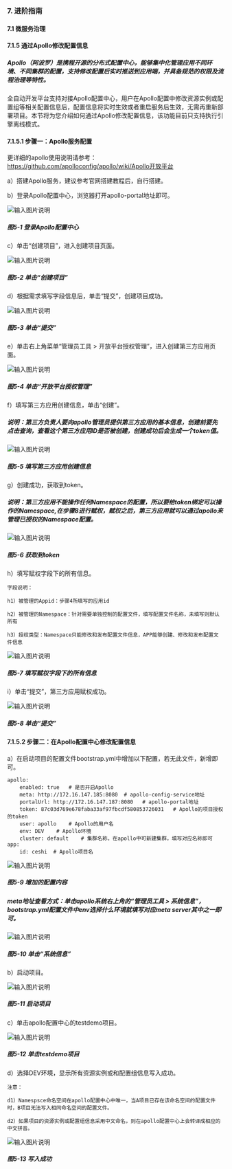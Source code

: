 ### 7. 进阶指南

#### 7.1 微服务治理

#### 7.1.5 通过Apollo修改配置信息

##### Apollo（阿波罗）是携程开源的分布式配置中心，能够集中化管理应用不同环境、不同集群的配置，支持修改配置后实时推送到应用端，并具备规范的权限及流程治理等特性。

全自动开发平台支持对接Apollo配置中心，用户在Apollo配置中修改资源实例或配置组等相关配置信息后，配置信息将实时生效或者重启服务后生效，无需再重新部署项目。本节将为您介绍如何通过Apollo修改配置信息，该功能目前只支持执行引擎离线模式。

#### 7.1.5.1 步骤一：Apollo服务配置

更详细的apollo使用说明请参考：https://github.com/apolloconfig/apollo/wiki/Apollo开放平台

a）搭建Apollo服务，建议参考官网搭建教程后，自行搭建。

b）登录Apollo配置中心，浏览器打开apollo-portal地址即可。

![输入图片说明](../../../../images/SoFlu%EF%BC%88%E5%90%8E%E7%AB%AF%EF%BC%89%E5%BC%80%E5%8F%91%E5%B9%B3%E5%8F%B0/1.%20%E6%9C%80%E6%96%B0%E7%89%88%E6%9C%AC%20-%20%E6%9B%B4%E6%96%B0%E6%97%A5%E6%9C%9F%20-%202022.10.08/7.%20%E8%BF%9B%E9%98%B6%E6%8C%87%E5%8D%97/1.%20%E5%BE%AE%E6%9C%8D%E5%8A%A1%E6%B2%BB%E7%90%86/5-1.png)

##### 图5-1 登录Apollo配置中心

c）单击“创建项目”，进入创建项目页面。

![输入图片说明](../../../../images/SoFlu%EF%BC%88%E5%90%8E%E7%AB%AF%EF%BC%89%E5%BC%80%E5%8F%91%E5%B9%B3%E5%8F%B0/1.%20%E6%9C%80%E6%96%B0%E7%89%88%E6%9C%AC%20-%20%E6%9B%B4%E6%96%B0%E6%97%A5%E6%9C%9F%20-%202022.10.08/7.%20%E8%BF%9B%E9%98%B6%E6%8C%87%E5%8D%97/1.%20%E5%BE%AE%E6%9C%8D%E5%8A%A1%E6%B2%BB%E7%90%86/5-2.png)

##### 图5-2 单击“创建项目”

d）根据需求填写字段信息后，单击“提交”，创建项目成功。

![输入图片说明](../../../../images/SoFlu%EF%BC%88%E5%90%8E%E7%AB%AF%EF%BC%89%E5%BC%80%E5%8F%91%E5%B9%B3%E5%8F%B0/1.%20%E6%9C%80%E6%96%B0%E7%89%88%E6%9C%AC%20-%20%E6%9B%B4%E6%96%B0%E6%97%A5%E6%9C%9F%20-%202022.10.08/7.%20%E8%BF%9B%E9%98%B6%E6%8C%87%E5%8D%97/1.%20%E5%BE%AE%E6%9C%8D%E5%8A%A1%E6%B2%BB%E7%90%86/5-3.png)

##### 图5-3 单击“提交”

e）单击右上角菜单“管理员工具 > 开放平台授权管理”，进入创建第三方应用页面。

![输入图片说明](../../../../images/SoFlu%EF%BC%88%E5%90%8E%E7%AB%AF%EF%BC%89%E5%BC%80%E5%8F%91%E5%B9%B3%E5%8F%B0/1.%20%E6%9C%80%E6%96%B0%E7%89%88%E6%9C%AC%20-%20%E6%9B%B4%E6%96%B0%E6%97%A5%E6%9C%9F%20-%202022.10.08/7.%20%E8%BF%9B%E9%98%B6%E6%8C%87%E5%8D%97/1.%20%E5%BE%AE%E6%9C%8D%E5%8A%A1%E6%B2%BB%E7%90%86/5-4.png)

##### 图5-4 单击“开放平台授权管理”

f）填写第三方应用创建信息，单击“创建”。

##### 说明：第三方负责人要向apollo管理员提供第三方应用的基本信息，创建前要先点击查询，查看这个第三方应用ID是否被创建，创建成功后会生成一个token值。

![输入图片说明](../../../../images/SoFlu%EF%BC%88%E5%90%8E%E7%AB%AF%EF%BC%89%E5%BC%80%E5%8F%91%E5%B9%B3%E5%8F%B0/1.%20%E6%9C%80%E6%96%B0%E7%89%88%E6%9C%AC%20-%20%E6%9B%B4%E6%96%B0%E6%97%A5%E6%9C%9F%20-%202022.10.08/7.%20%E8%BF%9B%E9%98%B6%E6%8C%87%E5%8D%97/1.%20%E5%BE%AE%E6%9C%8D%E5%8A%A1%E6%B2%BB%E7%90%86/5-5.png)

##### 图5-5 填写第三方应用创建信息

g）创建成功，获取到token。

##### 说明：第三方应用不能操作任何Namespace的配置，所以要给token绑定可以操作的Namespace,在步骤8进行赋权，赋权之后，第三方应用就可以通过apollo来管理已授权的Namespace配置。

![输入图片说明](../../../../images/SoFlu%EF%BC%88%E5%90%8E%E7%AB%AF%EF%BC%89%E5%BC%80%E5%8F%91%E5%B9%B3%E5%8F%B0/1.%20%E6%9C%80%E6%96%B0%E7%89%88%E6%9C%AC%20-%20%E6%9B%B4%E6%96%B0%E6%97%A5%E6%9C%9F%20-%202022.10.08/7.%20%E8%BF%9B%E9%98%B6%E6%8C%87%E5%8D%97/1.%20%E5%BE%AE%E6%9C%8D%E5%8A%A1%E6%B2%BB%E7%90%86/5-6.png)

##### 图5-6 获取到token

h）填写赋权字段下的所有信息。

```
字段说明：

h1）被管理的Appid：步骤4所填写的应用id

h2）被管理的Namespace：针对需要单独控制的配置文件，填写配置文件名称，未填写则默认所有

h3）授权类型：Namespace只能修改和发布配置文件信息，APP能够创建、修改和发布配置文件信息
```

![输入图片说明](../../../../images/SoFlu%EF%BC%88%E5%90%8E%E7%AB%AF%EF%BC%89%E5%BC%80%E5%8F%91%E5%B9%B3%E5%8F%B0/1.%20%E6%9C%80%E6%96%B0%E7%89%88%E6%9C%AC%20-%20%E6%9B%B4%E6%96%B0%E6%97%A5%E6%9C%9F%20-%202022.10.08/7.%20%E8%BF%9B%E9%98%B6%E6%8C%87%E5%8D%97/1.%20%E5%BE%AE%E6%9C%8D%E5%8A%A1%E6%B2%BB%E7%90%86/5-7.png)

##### 图5-7 填写赋权字段下的所有信息

i）单击“提交”，第三方应用赋权成功。

![输入图片说明](../../../../images/SoFlu%EF%BC%88%E5%90%8E%E7%AB%AF%EF%BC%89%E5%BC%80%E5%8F%91%E5%B9%B3%E5%8F%B0/1.%20%E6%9C%80%E6%96%B0%E7%89%88%E6%9C%AC%20-%20%E6%9B%B4%E6%96%B0%E6%97%A5%E6%9C%9F%20-%202022.10.08/7.%20%E8%BF%9B%E9%98%B6%E6%8C%87%E5%8D%97/1.%20%E5%BE%AE%E6%9C%8D%E5%8A%A1%E6%B2%BB%E7%90%86/5-8.png)

##### 图5-8 单击“提交”

#### 7.1.5.2 步骤二：在Apollo配置中心修改配置信息

a）在启动项目的配置文件bootstrap.yml中增加以下配置，若无此文件，新增即可。

```
apollo:  
    enabled: true   # 是否开启Apollo  
    meta: http://172.16.147.185:8080  # apollo-config-service地址  
    portalUrl: http://172.16.147.187:8080   # apollo-portal地址  
    token: 87c03d769e678faba33af97fbcdf580853726031   # Apollo的项目授权的token  
    user: apollo    # Apollo的用户名  
    env: DEV    # Apollo环境   
    cluster: default    # 集群名称，在apollo中可新建集群，填写对应名称即可
app:  
    id: ceshi  # Apollo项目名
```

![输入图片说明](../../../../images/SoFlu%EF%BC%88%E5%90%8E%E7%AB%AF%EF%BC%89%E5%BC%80%E5%8F%91%E5%B9%B3%E5%8F%B0/1.%20%E6%9C%80%E6%96%B0%E7%89%88%E6%9C%AC%20-%20%E6%9B%B4%E6%96%B0%E6%97%A5%E6%9C%9F%20-%202022.10.08/7.%20%E8%BF%9B%E9%98%B6%E6%8C%87%E5%8D%97/1.%20%E5%BE%AE%E6%9C%8D%E5%8A%A1%E6%B2%BB%E7%90%86/5-9.png)

##### 图5-9 增加的配置内容

##### meta地址查看方式：单击apollo系统右上角的“管理员工具 > 系统信息”， bootstrap.yml配置文件中env选择什么环境就填写对应meta server其中之一即可。

![输入图片说明](../../../../images/SoFlu%EF%BC%88%E5%90%8E%E7%AB%AF%EF%BC%89%E5%BC%80%E5%8F%91%E5%B9%B3%E5%8F%B0/1.%20%E6%9C%80%E6%96%B0%E7%89%88%E6%9C%AC%20-%20%E6%9B%B4%E6%96%B0%E6%97%A5%E6%9C%9F%20-%202022.10.08/7.%20%E8%BF%9B%E9%98%B6%E6%8C%87%E5%8D%97/1.%20%E5%BE%AE%E6%9C%8D%E5%8A%A1%E6%B2%BB%E7%90%86/5-10.png)

##### 图5-10 单击“系统信息”

b）启动项目。

![输入图片说明](../../../../images/SoFlu%EF%BC%88%E5%90%8E%E7%AB%AF%EF%BC%89%E5%BC%80%E5%8F%91%E5%B9%B3%E5%8F%B0/1.%20%E6%9C%80%E6%96%B0%E7%89%88%E6%9C%AC%20-%20%E6%9B%B4%E6%96%B0%E6%97%A5%E6%9C%9F%20-%202022.10.08/7.%20%E8%BF%9B%E9%98%B6%E6%8C%87%E5%8D%97/1.%20%E5%BE%AE%E6%9C%8D%E5%8A%A1%E6%B2%BB%E7%90%86/5-11.png)

##### 图5-11 启动项目

c）单击apollo配置中心的testdemo项目。

![输入图片说明](../../../../images/SoFlu%EF%BC%88%E5%90%8E%E7%AB%AF%EF%BC%89%E5%BC%80%E5%8F%91%E5%B9%B3%E5%8F%B0/1.%20%E6%9C%80%E6%96%B0%E7%89%88%E6%9C%AC%20-%20%E6%9B%B4%E6%96%B0%E6%97%A5%E6%9C%9F%20-%202022.10.08/7.%20%E8%BF%9B%E9%98%B6%E6%8C%87%E5%8D%97/1.%20%E5%BE%AE%E6%9C%8D%E5%8A%A1%E6%B2%BB%E7%90%86/5-12.png)

##### 图5-12 单击testdemo项目

d）选择DEV环境，显示所有资源实例或和配置组信息写入成功。

```
注意：

d1）Namespsce命名空间在apollo配置中心中唯一，当A项目已存在该命名空间的配置文件时，B项目无法写入相同命名空间的配置文件。

d2）如果项目的资源实例或配置组信息采用中文命名，则在apollo配置中心上会转译成相应的中文拼音。
```

![输入图片说明](../../../../images/SoFlu%EF%BC%88%E5%90%8E%E7%AB%AF%EF%BC%89%E5%BC%80%E5%8F%91%E5%B9%B3%E5%8F%B0/1.%20%E6%9C%80%E6%96%B0%E7%89%88%E6%9C%AC%20-%20%E6%9B%B4%E6%96%B0%E6%97%A5%E6%9C%9F%20-%202022.10.08/7.%20%E8%BF%9B%E9%98%B6%E6%8C%87%E5%8D%97/1.%20%E5%BE%AE%E6%9C%8D%E5%8A%A1%E6%B2%BB%E7%90%86/5-13.png)

##### 图5-13 写入成功
